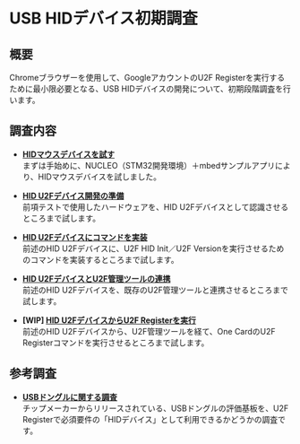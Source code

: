 # USB HIDデバイス初期調査

## 概要

Chromeブラウザーを使用して、GoogleアカウントのU2F Registerを実行するために最小限必要となる、USB HIDデバイスの開発について、初期段階調査を行います。

## 調査内容

- <b>[HIDマウスデバイスを試す](NUCLEO_HID_MOUSE.md)</b><br>
まずは手始めに、NUCLEO（STM32開発環境）＋mbedサンプルアプリにより、HIDマウスデバイスを試しました。

- <b>[HID U2Fデバイス開発の準備](NUCLEO_HID_U2F_PREPARE.md)</b><br>
前項テストで使用したハードウェアを、HID U2Fデバイスとして認識させるところまで試します。

- <b>[HID U2Fデバイスにコマンドを実装](NUCLEO_HID_U2F_COMMAND.md)</b><br>
前述のHID U2Fデバイスに、U2F HID Init／U2F Versionを実行させるためのコマンドを実装するところまで試します。

- <b>[HID U2FデバイスとU2F管理ツールの連携](NUCLEO_HID_U2FMNT.md)</b><br>
前述のHID U2Fデバイスを、既存のU2F管理ツールと連携させるところまで試します。

- <b>[WIP] [HID U2FデバイスからU2F Registerを実行](NUCLEO_HID_U2F_REGISTER.md)</b><br>
前述のHID U2Fデバイスから、U2F管理ツールを経て、One CardのU2F Registerコマンドを実行させるところまで試します。

## 参考調査

- <b>[USBドングルに関する調査](USBDONGLE.md)</b><br>
チップメーカーからリリースされている、USBドングルの評価基板を、U2F Registerで必須要件の「HIDデバイス」として利用できるかどうかの調査です。
